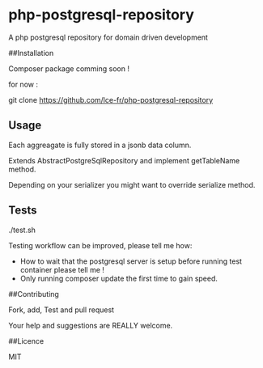 # php-postgresql-repository
A php postgresql repository for domain driven development


##Installation

Composer package comming soon !

for now :

git clone https://github.com/lce-fr/php-postgresql-repository 

## Usage

Each aggreagate is fully stored in a jsonb data column.

Extends AbstractPostgreSqlRepository and implement getTableName method.

Depending on your serializer you might want to override serialize method. 


## Tests

./test.sh

Testing workflow can be improved, please tell me how:
  - How to wait that the postgresql server is setup before running test container please tell me !
  - Only running composer update the first time to gain speed.

##Contributing

Fork, add, Test and pull request

Your help and suggestions are REALLY welcome.  

##Licence

MIT
